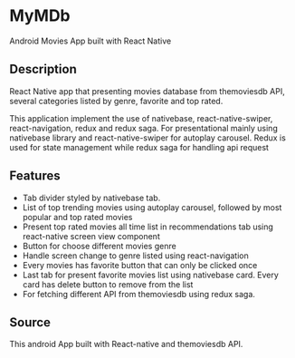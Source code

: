 # MyMDb
Android Movies App built with React Native

## Description
React Native app that presenting movies database from themoviesdb API, several categories listed by genre, favorite and top rated.

This application implement the use of nativebase, react-native-swiper, react-navigation, redux and redux saga. For presentational mainly using nativebase library and react-native-swiper for autoplay carousel. Redux is used for state management while redux saga for handling api request

## Features
* Tab divider styled by nativebase tab.
* List of top trending movies using autoplay carousel, followed by most popular and top rated movies
* Present top rated movies all time list in recommendations tab using react-native screen view component
* Button for choose different movies genre
* Handle screen change to genre listed using react-navigation
* Every movies has favorite button that can only be clicked once
* Last tab for present favorite movies list using nativebase card. Every card has delete button to remove from the list
* For fetching different API from themoviesdb using redux saga. 


## Source
This android App built with React-native and themoviesdb API. 
